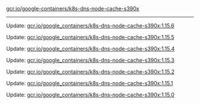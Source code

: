 [gcr.io/google-containers/k8s-dns-node-cache-s390x](https://hub.docker.com/r/cruse/k8s-dns-node-cache-s390x/tags/) 

----
Update: [gcr.io/google_containers/k8s-dns-node-cache-s390x:1.15.6](https://hub.docker.com/r/cruse/k8s-dns-node-cache-s390x/tags/)

Update: [gcr.io/google_containers/k8s-dns-node-cache-s390x:1.15.5](https://hub.docker.com/r/cruse/k8s-dns-node-cache-s390x/tags/)

Update: [gcr.io/google_containers/k8s-dns-node-cache-s390x:1.15.4](https://hub.docker.com/r/cruse/k8s-dns-node-cache-s390x/tags/)

Update: [gcr.io/google_containers/k8s-dns-node-cache-s390x:1.15.3](https://hub.docker.com/r/cruse/k8s-dns-node-cache-s390x/tags/)

Update: [gcr.io/google_containers/k8s-dns-node-cache-s390x:1.15.2](https://hub.docker.com/r/cruse/k8s-dns-node-cache-s390x/tags/)

Update: [gcr.io/google_containers/k8s-dns-node-cache-s390x:1.15.1](https://hub.docker.com/r/cruse/k8s-dns-node-cache-s390x/tags/)

Update: [gcr.io/google_containers/k8s-dns-node-cache-s390x:1.15.0](https://hub.docker.com/r/cruse/k8s-dns-node-cache-s390x/tags/)

